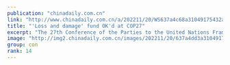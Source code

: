 ```yaml
---
publication: "chinadaily.com.cn"
link: "http://www.chinadaily.com.cn/a/202211/20/WS637a4c68a31049175432acff.html"
title: "'Loss and damage' fund OK'd at COP27"
excerpt: "The 27th Conference of the Parties to the United Nations Framework Convention on Climate Change, or COP27, concluded on Sunday with the reaching of a historic agreement to provide 'loss and damage' fu"
image: "http://img2.chinadaily.com.cn/images/202211/20/637a4dd3a31049178c92030c.jpeg"
group: con
rank: 14
---
```

